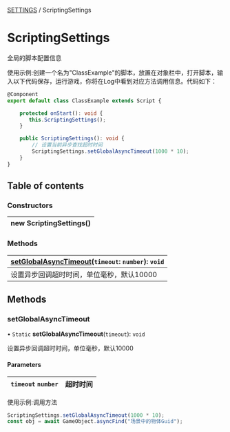 [SETTINGS](../groups/Core.SETTINGS.md) / ScriptingSettings

# ScriptingSettings <Badge type="tip" text="Class" /> <Score text="ScriptingSettings" />

<p class="content-big">

全局的脚本配置信息

</p>

<p style="font-size: 14px;">

使用示例:创建一个名为"ClassExample"的脚本，放置在对象栏中，打开脚本，输入以下代码保存，运行游戏，你将在Log中看到对应方法调用信息。代码如下：

</p>

```ts
@Component
export default class ClassExample extends Script {

    protected onStart(): void {
       this.ScriptingSettings();
    }

    public ScriptingSettings(): void {
        // 设置当前异步查找超时时间
        ScriptingSettings.setGlobalAsyncTimeout(1000 * 10);
    }
}
```

## Table of contents

### Constructors <Score text="Constructors" /> 
| **new ScriptingSettings**()  |
| :----- |

### Methods <Score text="Methods" /> 
| **[setGlobalAsyncTimeout](mw.ScriptingSettings.md#setglobalasynctimeout)**(`timeout`: `number`): `void`  |
| :-----|
| 设置异步回调超时时间，单位毫秒，默认10000|

## Methods

### setGlobalAsyncTimeout <Score text="setGlobalAsyncTimeout" /> 

• `Static` **setGlobalAsyncTimeout**(`timeout`): `void` 

设置异步回调超时时间，单位毫秒，默认10000

#### Parameters

| `timeout` `number` | 超时时间 |
| :------ | :------ |



<p style="font-size: 14px;">

使用示例:调用方法

</p>

```ts
ScriptingSettings.setGlobalAsyncTimeout(1000 * 10);
const obj = await GameObject.asyncFind("场景中的物体Guid");
```
